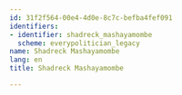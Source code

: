```yaml
---
id: 31f2f564-00e4-4d0e-8c7c-befba4fef091
identifiers:
- identifier: shadreck_mashayamombe
  scheme: everypolitician_legacy
name: Shadreck Mashayamombe
lang: en
title: Shadreck Mashayamombe

---
```

